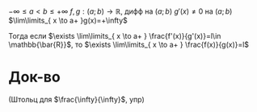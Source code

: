 $-\infty\leq a < b \leq +\infty$
$f, g: (a;b)\to \mathbb{R},$ дифф на $(a;b)$
$g'(x)\ne 0$ на $(a;b)$
$\lim\limits_{ x \to a+ }g(x)=+\infty$

Тогда если $\exists \lim\limits_{ x \to a+ } \frac{f'(x)}{g'(x)}=l\in \mathbb{\bar{R}}$, то $\exists \lim\limits_{ x \to a+ } \frac{f(x)}{g(x)}=l$

# Док-во

(Штольц для $\frac{\infty}{\infty}$, упр)